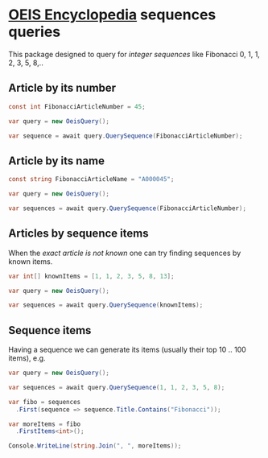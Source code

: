 # [OEIS Encyclopedia](https://oeis.org/) sequences queries

This package designed to query for _integer sequences_ like Fibonacci 0, 1, 1, 2, 3, 5, 8,..

## Article by its number

```cs
const int FibonacciArticleNumber = 45;

var query = new OeisQuery();

var sequence = await query.QuerySequence(FibonacciArticleNumber);
```
## Article by its name

```cs
const string FibonacciArticleName = "A000045";

var query = new OeisQuery();

var sequences = await query.QuerySequence(FibonacciArticleNumber);
```
## Articles by sequence items

When the _exact article is not known_ one can try finding sequences by known items.

```cs
var int[] knownItems = [1, 1, 2, 3, 5, 8, 13];

var query = new OeisQuery();

var sequences = await query.QuerySequence(knownItems);
```
## Sequence items

Having a sequence we can generate its items (usually their top 10 .. 100 items), e.g. 

```cs
var query = new OeisQuery();

var sequences = await query.QuerySequence(1, 1, 2, 3, 5, 8);

var fibo = sequences
  .First(sequence => sequence.Title.Contains("Fibonacci"));

var moreItems = fibo
  .FirstItems<int>();

Console.WriteLine(string.Join(", ", moreItems));
```
